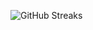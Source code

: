 ![GitHub Streaks](https://github-streaks-mqc9.onrender.com/streak/happilli/image?theme=midnight&cache_bust=1743636473&lang=ja)
